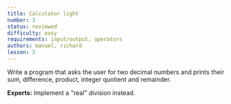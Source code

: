 ```yaml
---
title: Calculator light
number: 3
status: reviewed
difficulty: easy
requirements: input/output, operators
authors: manuel, richard
lesson: 2
---
```

Write a program that asks the user for two decimal numbers and prints their sum, difference, product, integer quotient and remainder.

**Experts:** Implement a "real" division instead.
